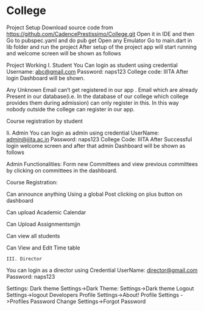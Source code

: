 # College
Project Setup
Download source code from https://github.com/CadencePrestissimo/College.git
Open it in IDE and then
Go to pubspec.yaml and do pub get
Open any Emulator
Go to main.dart in lib folder and run the project
After setup of the project app will start running and welcome screen will be shown as follows


Project Working
	I. Student
 	You Can login as student using credential
		Username: abc@gmail.com
		Password: naps123
		College code: IIITA
	After login Dashboard will be shown.

Any Unknown Email can’t get registered in our app . Email which are already Present in our database(i.e. In the database of our college which college provides them during admission) can only register in this. In this way nobody outside the college can register in our app.


Course registration by student
  

Ii. Admin
You can login as admin using credential
	UserName: admin@iiita.ac.in
	Password: naps123
	College Code: IIITA
After Successful login welcome screen and after that admin Dashboard will be shown as follows


Admin Functionalities:
Form new Committees and view previous committees by clicking on committees in the dashboard.


Course Registration:


Can announce anything Using a global Post clicking on plus button on dashboard 

Can upload Academic Calendar

Can Upload Assignmentsmjjn


Can view all students


Can View and Edit Time table

	III. Director
You can login as a director using Credential
UserName: director@gmail.com
Password: naps123

Settings:
Dark theme
Settings->Dark Theme: Settings->Dark theme
Logout
Settings->logout
Developers Profile
Settings->About!
Profile
Settings ->Profiles
Password Change
Settings->Forgot Password

